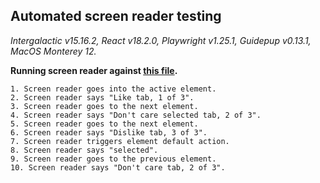 ## Automated screen reader testing

_Intergalactic v15.16.2, React v18.2.0, Playwright v1.25.1,
Guidepup v0.13.1, MacOS Monterey 12._

**Running screen reader against [this file](https://github.com/semrush/intergalactic/blob/master/website/docs/components/pills/examples/basic.tsx).**

```
1. Screen reader goes into the active element.
2. Screen reader says "Like tab, 1 of 3".
3. Screen reader goes to the next element.
4. Screen reader says "Don't care selected tab, 2 of 3".
5. Screen reader goes to the next element.
6. Screen reader says "Dislike tab, 3 of 3".
7. Screen reader triggers element default action.
8. Screen reader says "selected".
9. Screen reader goes to the previous element.
10. Screen reader says "Don't care tab, 2 of 3".
```
